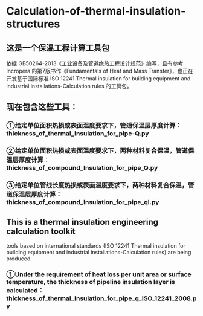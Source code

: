 # Calculation-of-thermal-insulation-structures
## 这是一个保温工程计算工具包
依据 GB50264-2013《工业设备及管道绝热工程设计规范》编写，且有参考 Incropera 的第7版书作《Fundamentals of Heat and Mass Transfer》，也正在开发基于国际标准 ISO 12241 Thermal insulation for building equipment and industrial installations-Calculation rules 的工具包。
## 现在包含这些工具：
### ①给定单位面积热损或表面温度要求下，管道保温层厚度计算：thickness_of_thermal_Insulation_for_pipe-Q.py
### ②给定单位面积热损或表面温度要求下，两种材料复合保温，管道保温层厚度计算：thickness_of_compound_Insulation_for_pipe_Q.py
### ③给定单位管线长度热损或表面温度要求下，两种材料复合保温，管道保温层厚度计算：thickness_of_compound_Insulation_for_pipe_ql.py
## This is a thermal insulation engineering calculation toolkit
tools based on international standards (ISO 12241 Thermal insulation for building equipment and industrial installations-Calculation rules) are being produced.
### ①Under the requirement of heat loss per unit area or surface temperature, the thickness of pipeline insulation layer is calculated：thickness_of_thermal_Insulation_for_pipe_q_ISO_12241_2008.py
